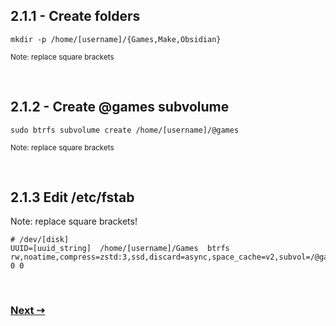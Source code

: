## 2.1.1 - Create folders

`mkdir -p /home/[username]/{Games,Make,Obsidian}`

<sub> Note: replace square brackets </sub>

<br/>
 
## 2.1.2 - Create @games subvolume

`sudo btrfs subvolume create /home/[username]/@games`

<sub> Note: replace square brackets </sub>

<br/>
 
## 2.1.3 Edit /etc/fstab

Note: replace square brackets!

```
# /dev/[disk]
UUID=[uuid_string]	/home/[username]/Games	btrfs     	rw,noatime,compress=zstd:3,ssd,discard=async,space_cache=v2,subvol=/@games	0 0
```

<br/>
 
### [Next ⇢](2.2%20-%20Install%20Microsoft%20Fonts.md)
